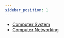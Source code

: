 ```yaml
---
sidebar_position: 1
---
```


- [Computer System](category/computer-system)
- [Computer Networking](category/computer-networking)
